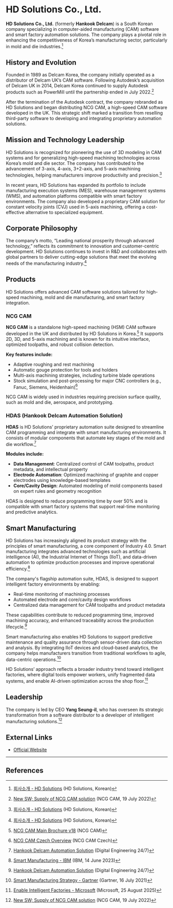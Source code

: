 # HD Solutions Co., Ltd.

**HD Solutions Co., Ltd.** (formerly **Hankook Delcam**) is a South Korean company specializing in computer-aided manufacturing (CAM) software and smart factory automation solutions. The company plays a pivotal role in enhancing the competitiveness of Korea’s manufacturing sector, particularly in mold and die industries.[^1]

## History and Evolution

Founded in 1989 as Delcam Korea, the company initially operated as a distributor of Delcam UK’s CAM software. Following Autodesk’s acquisition of Delcam UK in 2014, Delcam Korea continued to supply Autodesk products such as PowerMill until the partnership ended in July 2022.[^2]

After the termination of the Autodesk contract, the company rebranded as HD Solutions and began distributing NCG CAM, a high-speed CAM software developed in the UK. This strategic shift marked a transition from reselling third-party software to developing and integrating proprietary automation solutions.

## Mission and Technology Leadership

HD Solutions is recognized for pioneering the use of 3D modeling in CAM systems and for generalizing high-speed machining technologies across Korea’s mold and die sector. The company has contributed to the advancement of 3-axis, 4-axis, 3+2-axis, and 5-axis machining technologies, helping manufacturers improve productivity and precision.[^1]

In recent years, HD Solutions has expanded its portfolio to include manufacturing execution systems (MES), warehouse management systems (WMS), and automation platforms compatible with smart factory environments. The company also developed a proprietary CAM solution for constant velocity joints (CVJ) used in 5-axis machining, offering a cost-effective alternative to specialized equipment.

## Corporate Philosophy

The company’s motto, “Leading national prosperity through advanced technology,” reflects its commitment to innovation and customer-centric development. HD Solutions continues to invest in R&D and collaborates with global partners to deliver cutting-edge solutions that meet the evolving needs of the manufacturing industry.[^1]

## Products

HD Solutions offers advanced CAM software solutions tailored for high-speed machining, mold and die manufacturing, and smart factory integration.

### NCG CAM

**NCG CAM** is a standalone high-speed machining (HSM) CAM software developed in the UK and distributed by HD Solutions in Korea.[^3] It supports 2D, 3D, and 5-axis machining and is known for its intuitive interface, optimized toolpaths, and robust collision detection.

**Key features include:**
- Adaptive roughing and rest machining
- Automatic gouge protection for tools and holders
- Multi-axis machining strategies, including turbine blade operations
- Stock simulation and post-processing for major CNC controllers (e.g., Fanuc, Siemens, Heidenhain)[^4]

NCG CAM is widely used in industries requiring precision surface quality, such as mold and die, aerospace, and prototyping.

### HDAS (Hankook Delcam Automation Solution)

**HDAS** is HD Solutions’ proprietary automation suite designed to streamline CAM programming and integrate with smart manufacturing environments. It consists of modular components that automate key stages of the mold and die workflow.[^5]

**Modules include:**
- **Data Management**: Centralized control of CAM toolpaths, product metadata, and intellectual property
- **Electrode Automation**: Optimized machining of graphite and copper electrodes using knowledge-based templates
- **Core/Cavity Design**: Automated modeling of mold components based on expert rules and geometry recognition

HDAS is designed to reduce programming time by over 50% and is compatible with smart factory systems that support real-time monitoring and predictive analytics.

## Smart Manufacturing

HD Solutions has increasingly aligned its product strategy with the principles of smart manufacturing, a core component of Industry 4.0. Smart manufacturing integrates advanced technologies such as artificial intelligence (AI), the Industrial Internet of Things (IIoT), and data-driven automation to optimize production processes and improve operational efficiency.[^6]

The company's flagship automation suite, HDAS, is designed to support intelligent factory environments by enabling:
- Real-time monitoring of machining processes
- Automated electrode and core/cavity design workflows
- Centralized data management for CAM toolpaths and product metadata

These capabilities contribute to reduced programming time, improved machining accuracy, and enhanced traceability across the production lifecycle.[^5]

Smart manufacturing also enables HD Solutions to support predictive maintenance and quality assurance through sensor-driven data collection and analysis. By integrating IIoT devices and cloud-based analytics, the company helps manufacturers transition from traditional workflows to agile, data-centric operations.[^7]

HD Solutions’ approach reflects a broader industry trend toward intelligent factories, where digital tools empower workers, unify fragmented data systems, and enable AI-driven optimization across the shop floor.[^8]

## Leadership

The company is led by CEO **Yang Seung-il**, who has overseen its strategic transformation from a software distributor to a developer of intelligent manufacturing solutions.[^2]

## External Links

- [Official Website](https://hd-solutions.co.kr/)

---

## References

[^1]: [회사소개 - HD Solutions](https://hd-solutions.co.kr/company) (HD Solutions, Korean)
[^2]: [New SW; Supply of NCG CAM solution](https://www.ncgcam.com/media/75424/hankook-press-release-from-press-conference-19th-july-2022.pdf) (NCG CAM, 19 July 2022)
[^3]: [NCG CAM Main Brochure v18](https://www.ncgcam.com/media/71621/ncg-cam-main-brochure-v18.pdf) (NCG CAM)
[^4]: [NCG CAM Czech Overview](https://www.ncgcam.cz/en/popis_cam_system.html) (NCG CAM Czech)
[^5]: [Hankook Delcam Automation Solution](https://www.digitalengineering247.com/article/hankook-delcam-automation-solution-aimed-at-mold-and-die-industries/) (Digital Engineering 24/7)
[^6]: [Smart Manufacturing - IBM](https://www.ibm.com/think/topics/smart-manufacturing) (IBM, 14 June 2023)
[^7]: [Smart Manufacturing Strategy - Gartner](https://www.gartner.com/smarterwithgartner/6-key-actions-for-a-successful-smart-manufacturing-strategy) (Gartner, 16 July 2021)
[^8]: [Enable Intelligent Factories - Microsoft](https://learn.microsoft.com/en-us/industry/manufacturing/enable-intelligent-factories) (Microsoft, 25 August 2025)